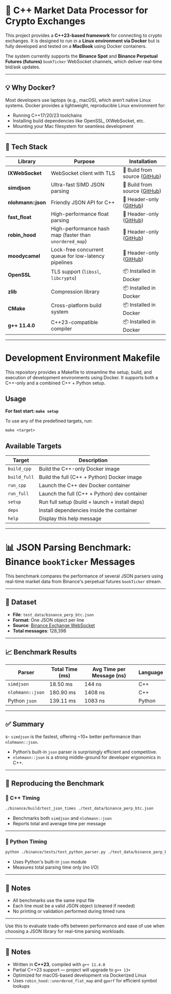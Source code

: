 # 🚀 C++ Market Data Processor for Crypto Exchanges

This project provides a **C++23-based framework** for connecting to crypto exchanges. It is designed to run in a **Linux environment via Docker** but is fully developed and tested on a **MacBook** using Docker containers.

The system currently supports the **Binance Spot** and **Binance Perpetual Futures (futures)** `bookTicker` WebSocket channels, which deliver real-time bid/ask updates.

---

## 💡 Why Docker?

Most developers use laptops (e.g., macOS), which aren’t native Linux systems. Docker provides a lightweight, reproducible Linux environment for:

- Running C++17/20/23 toolchains
- Installing build dependencies like OpenSSL, IXWebSocket, etc.
- Mounting your Mac filesystem for seamless development

---
## 🧰 Tech Stack

| Library               | Purpose                                                   | Installation                                                                 |
|-----------------------|-----------------------------------------------------------|------------------------------------------------------------------------------|
| **IXWebSocket**       | WebSocket client with TLS                                 | 🔧 Build from source ([GitHub](https://github.com/machinezone/IXWebSocket)) |
| **simdjson**          | Ultra-fast SIMD JSON parsing                              | 🔧 Build from source ([GitHub](https://github.com/simdjson/simdjson))       |
| **nlohmann::json**    | Friendly JSON API for C++                                 | 📄 Header-only ([GitHub](https://github.com/nlohmann/json))                 |
| **fast_float**        | High-performance float parsing                            | 📄 Header-only ([GitHub](https://github.com/fastfloat/fast_float))          |
| **robin_hood**        | High-performance hash map (faster than `unordered_map`)   | 📄 Header-only ([GitHub](https://github.com/martinus/robin-hood-hashing))  |
| **moodycamel**        | Lock-free concurrent queue for low-latency pipelines      | 📄 Header-only ([GitHub](https://github.com/cameron314/concurrentqueue))    |
| **OpenSSL**           | TLS support (`libssl`, `libcrypto`)                       | 📦 Installed in Docker                                                       |
| **zlib**              | Compression library                                       | 📦 Installed in Docker                                                       |
| **CMake**             | Cross-platform build system                               | 📦 Installed in Docker                                                       |
| **g++ 11.4.0**        | C++23-compatible compiler                                 | 📦 Installed in Docker                                                       |

---
# Development Environment Makefile

This repository provides a Makefile to streamline the setup, build, and execution of development environments using Docker. It supports both a C++-only and a combined C++ + Python setup.

## Usage

**For fast start: `make setup`**

To use any of the predefined targets, run:

`make <target>`

## Available Targets

| Target       | Description                                      |
|--------------|--------------------------------------------------|
| `build_cpp`  | Build the C++-only Docker image                  |
| `build_full` | Build the full (C++ + Python) Docker image       |
| `run_cpp`    | Launch the C++ dev Docker container              |
| `run_full`   | Launch the full (C++ + Python) dev container     |
| `setup`      | Run full setup (build + launch + install deps)   |
| `deps`       | Install dependencies inside the container        |
| `help`       | Display this help message                        |

---
# 📊 JSON Parsing Benchmark: Binance `bookTicker` Messages

This benchmark compares the performance of several JSON parsers using real-time market data from Binance's perpetual futures `bookTicker` stream.

---

## 🧪 Dataset

- **File**: `test_data/binance_perp_btc.json`
- **Format**: One JSON object per line
- **Source**: [Binance Exchange WebSocket](https://binance-docs.github.io/apidocs/futures/en/#individual-symbol-book-ticker-streams)
- **Total messages**: 128,398

---

## 📈 Benchmark Results

| Parser              | Total Time (ms) | Avg Time per Message (ns) | Language |
|---------------------|------------------|----------------------------|----------|
| `simdjson`          | 18.50 ms         | 144 ns                     | C++      |
| `nlohmann::json`    | 180.90 ms        | 1408 ns                    | C++      |
| Python `json`       | 139.11 ms        | 1083 ns                    | Python   |

---

## ✅ Summary

s- `simdjson` is the fastest, offering ~10× better performance than `nlohmann::json`.
- Python’s built-in `json` parser is surprisingly efficient and competitive.
- `nlohmann::json` is a strong middle-ground for developer ergonomics in C++.

---

## 🔁 Reproducing the Benchmark

### 🔧 C++ Timing

```sh
./binance/build/test_json_times ./test_data/binance_perp_btc.json
```

- Benchmarks both `simdjson` and `nlohmann::json`
- Reports total and average time per message

---

### 🐍 Python Timing

```sh
python ./binance/tests/test_python_parser.py ./test_data/binance_perp_btc.json
```

- Uses Python's built-in `json` module
- Measures total parsing time only (no I/O)

---

## 📝 Notes

- All benchmarks use the same input file
- Each line must be a valid JSON object (cleaned if needed)
- No printing or validation performed during timed runs

---

Use this to evaluate trade-offs between performance and ease of use when choosing a JSON library for real-time parsing workloads.


---


## 📝 Notes

- Written in **C++23**, compiled with `g++ 11.4.0`
- Partial C++23 support — project will upgrade to `g++ 13+`
- Optimized for macOS-based development via Dockerized Linux
- Uses `robin_hood::unordered_flat_map` and `gperf` for efficient symbol lookups


